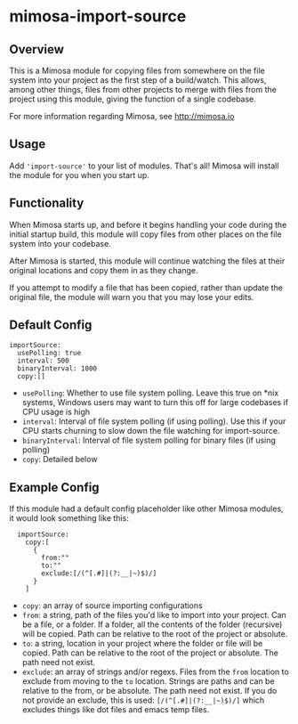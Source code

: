 mimosa-import-source
===========

## Overview

This is a Mimosa module for copying files from somewhere on the file system into your project as the first step of a build/watch. This allows, among other things, files from other projects to merge with files from the project using this module, giving the function of a single codebase.

For more information regarding Mimosa, see http://mimosa.io

## Usage

Add `'import-source'` to your list of modules.  That's all!  Mimosa will install the module for you when you start up.

## Functionality

When Mimosa starts up, and before it begins handling your code during the initial startup build, this module will copy files from other places on the file system into your codebase.

After Mimosa is started, this module will continue watching the files at their original locations and copy them in as they change.

If you attempt to modify a file that has been copied, rather than update the original file, the module will warn you that you may lose your edits.

## Default Config

```
importSource:
  usePolling: true
  interval: 500
  binaryInterval: 1000
  copy:[]
```

* `usePolling`: Whether to use file system polling. Leave this true on *nix systems, Windows users may want to turn this off for large codebases if CPU usage is high
* `interval`: Interval of file system polling (if using polling). Use this if your CPU starts churning to slow down the file watching for import-source.
* `binaryInterval`: Interval of file system polling for binary files (if using polling)
* `copy`: Detailed below

## Example Config

If this module had a default config placeholder like other Mimosa modules, it would look something like this:

```
  importSource:
    copy:[
      {
        from:""
        to:""
        exclude:[/(^[.#]|(?:__|~)$)/]
      }
    ]
```

* `copy`: an array of source importing configurations
* `from`: a string, path of the files you'd like to import into your project. Can be a file, or a folder.  If a folder, all the contents of the folder (recursive) will be copied. Path can be relative to the root of the project or absolute.
* `to`: a string, location in your project where the folder or file will be copied. Path can be relative to the root of the project or absolute. The path need not exist.
* `exclude`: an array of strings and/or regexs. Files from the `from` location to exclude from moving to the `to` location. Strings are paths and can be relative to the from, or be absolute. The path need not exist. If you do not provide an exclude, this is used: `[/(^[.#]|(?:__|~)$)/]` which excludes things like dot files and emacs temp files.